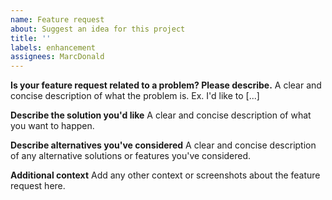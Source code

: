 ```yaml
---
name: Feature request
about: Suggest an idea for this project
title: ''
labels: enhancement
assignees: MarcDonald
---
```


**Is your feature request related to a problem? Please describe.**
A clear and concise description of what the problem is. Ex. I'd like to [...]

**Describe the solution you'd like**
A clear and concise description of what you want to happen.

**Describe alternatives you've considered**
A clear and concise description of any alternative solutions or features you've considered.

**Additional context**
Add any other context or screenshots about the feature request here.

